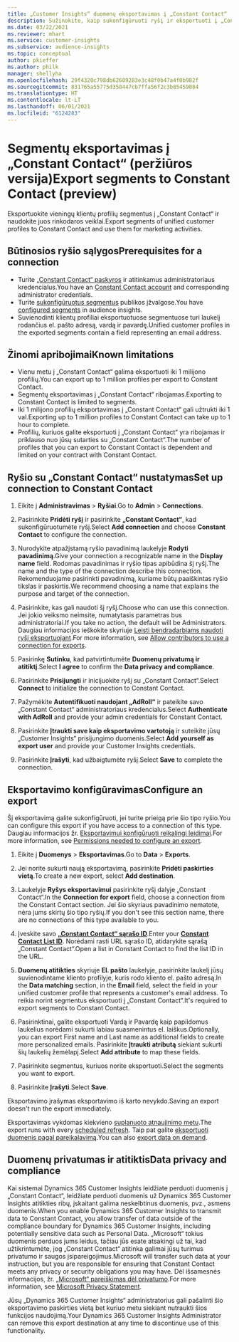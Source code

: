 ```yaml
---
title: „Customer Insights“ duomenų eksportavimas į „Constant Contact“
description: Sužinokite, kaip sukonfigūruoti ryšį ir eksportuoti į „Constant Contact“.
ms.date: 03/22/2021
ms.reviewer: mhart
ms.service: customer-insights
ms.subservice: audience-insights
ms.topic: conceptual
author: pkieffer
ms.author: philk
manager: shellyha
ms.openlocfilehash: 29f4320c798db62609283e3c48f0b47a4f0b982f
ms.sourcegitcommit: 831765a55775d358447cb7ffa56f2c3b85459084
ms.translationtype: HT
ms.contentlocale: lt-LT
ms.lasthandoff: 06/01/2021
ms.locfileid: "6124283"
---
```

# <a name="export-segments-to-constant-contact-preview"></a><span data-ttu-id="63a50-103">Segmentų eksportavimas į „Constant Contact“ (peržiūros versija)</span><span class="sxs-lookup"><span data-stu-id="63a50-103">Export segments to Constant Contact (preview)</span></span>

<span data-ttu-id="63a50-104">Eksportuokite vieningų klientų profilių segmentus į „Constant Contact“ ir naudokite juos rinkodaros veiklai.</span><span class="sxs-lookup"><span data-stu-id="63a50-104">Export segments of unified customer profiles to Constant Contact and use them for marketing activities.</span></span> 

## <a name="prerequisites-for-a-connection"></a><span data-ttu-id="63a50-105">Būtinosios ryšio sąlygos</span><span class="sxs-lookup"><span data-stu-id="63a50-105">Prerequisites for a connection</span></span>

-   <span data-ttu-id="63a50-106">Turite [„Constant Contact“ paskyros](https://www.constantcontact.com/account-home) ir atitinkamus administratoriaus kredencialus.</span><span class="sxs-lookup"><span data-stu-id="63a50-106">You have an [Constant Contact account](https://www.constantcontact.com/account-home) and corresponding administrator credentials.</span></span>
-   <span data-ttu-id="63a50-107">Turite [sukonfigūruotus segmentus](segments.md) publikos įžvalgose.</span><span class="sxs-lookup"><span data-stu-id="63a50-107">You have [configured segments](segments.md) in audience insights.</span></span>
-   <span data-ttu-id="63a50-108">Suvienodinti klientų profiliai eksportuotuose segmentuose turi laukelį rodančius el. pašto adresą, vardą ir pavardę.</span><span class="sxs-lookup"><span data-stu-id="63a50-108">Unified customer profiles in the exported segments contain a field representing an email address.</span></span>

## <a name="known-limitations"></a><span data-ttu-id="63a50-109">Žinomi apribojimai</span><span class="sxs-lookup"><span data-stu-id="63a50-109">Known limitations</span></span>

- <span data-ttu-id="63a50-110">Vienu metu į „Constant Contact“ galima eksportuoti iki 1 milijono profilių.</span><span class="sxs-lookup"><span data-stu-id="63a50-110">You can export up to 1 million profiles per export to Constant Contact.</span></span>
- <span data-ttu-id="63a50-111">Segmentų eksportavimas į „Constant Contact“ ribojamas.</span><span class="sxs-lookup"><span data-stu-id="63a50-111">Exporting to Constant Contact is limited to segments.</span></span>
- <span data-ttu-id="63a50-112">Iki 1 milijono profilių eksportavimas į „Constant Contact“ gali užtrukti iki 1 val.</span><span class="sxs-lookup"><span data-stu-id="63a50-112">Exporting up to 1 million profiles to Constant Contact can take up to 1 hour to complete.</span></span> 
- <span data-ttu-id="63a50-113">Profilių, kuriuos galite eksportuoti į „Constant Contact“ yra ribojamas ir priklauso nuo jūsų sutarties su „Constant Contact“.</span><span class="sxs-lookup"><span data-stu-id="63a50-113">The number of profiles that you can export to Constant Contact is dependent and limited on your contract with Constant Contact.</span></span>

## <a name="set-up-connection-to-constant-contact"></a><span data-ttu-id="63a50-114">Ryšio su „Constant Contact“ nustatymas</span><span class="sxs-lookup"><span data-stu-id="63a50-114">Set up connection to Constant Contact</span></span>

1. <span data-ttu-id="63a50-115">Eikite į **Administravimas** > **Ryšiai**.</span><span class="sxs-lookup"><span data-stu-id="63a50-115">Go to **Admin** > **Connections**.</span></span>

1. <span data-ttu-id="63a50-116">Pasirinkite **Pridėti ryšį** ir pasirinkite **„Constant Contact“**, kad sukonfigūruotumėte ryšį.</span><span class="sxs-lookup"><span data-stu-id="63a50-116">Select **Add connection** and choose **Constant Contact** to configure the connection.</span></span>

1. <span data-ttu-id="63a50-117">Nurodykite atpažįstamą ryšio pavadinimą laukelyje **Rodyti pavadinimą**.</span><span class="sxs-lookup"><span data-stu-id="63a50-117">Give your connection a recognizable name in the **Display name** field.</span></span> <span data-ttu-id="63a50-118">Rodomas pavadinimas ir ryšio tipas apibūdina šį ryšį.</span><span class="sxs-lookup"><span data-stu-id="63a50-118">The name and the type of the connection describe this connection.</span></span> <span data-ttu-id="63a50-119">Rekomenduojame pasirinkti pavadinimą, kuriame būtų paaiškintas ryšio tikslas ir paskirtis.</span><span class="sxs-lookup"><span data-stu-id="63a50-119">We recommend choosing a name that explains the purpose and target of the connection.</span></span>

1. <span data-ttu-id="63a50-120">Pasirinkite, kas gali naudoti šį ryšį.</span><span class="sxs-lookup"><span data-stu-id="63a50-120">Choose who can use this connection.</span></span> <span data-ttu-id="63a50-121">Jei jokio veiksmo neimsite, numatytasis parametras bus administratoriai.</span><span class="sxs-lookup"><span data-stu-id="63a50-121">If you take no action, the default will be Administrators.</span></span> <span data-ttu-id="63a50-122">Daugiau informacijos ieškokite skyriuje [Leisti bendradarbiams naudoti ryšį eksportuojant](connections.md#allow-contributors-to-use-a-connection-for-exports).</span><span class="sxs-lookup"><span data-stu-id="63a50-122">For more information, see [Allow contributors to use a connection for exports](connections.md#allow-contributors-to-use-a-connection-for-exports).</span></span>

1. <span data-ttu-id="63a50-123">Pasirinkę **Sutinku**, kad patvirtintumėte **Duomenų privatumą ir atitiktį**.</span><span class="sxs-lookup"><span data-stu-id="63a50-123">Select **I agree** to confirm the **Data privacy and compliance**.</span></span>

1. <span data-ttu-id="63a50-124">Pasirinkite **Prisijungti** ir inicijuokite ryšį su „Constant Contact“.</span><span class="sxs-lookup"><span data-stu-id="63a50-124">Select **Connect** to initialize the connection to Constant Contact.</span></span>

1. <span data-ttu-id="63a50-125">Pažymėkite **Autentifikuoti naudojant „AdRoll“** ir pateikite savo „Constant Contact“ administratoriaus kredencialus.</span><span class="sxs-lookup"><span data-stu-id="63a50-125">Select **Authenticate with AdRoll** and provide your admin credentials for Constant Contact.</span></span> 

1. <span data-ttu-id="63a50-126">Pasirinkite **Įtraukti save kaip eksportavimo vartotoją** ir suteikite jūsų „Customer Insights“ prisijungimo duomenis.</span><span class="sxs-lookup"><span data-stu-id="63a50-126">Select **Add yourself as export user** and provide your Customer Insights credentials.</span></span>

1. <span data-ttu-id="63a50-127">Pasirinkite **Įrašyti**, kad užbaigtumėte ryšį.</span><span class="sxs-lookup"><span data-stu-id="63a50-127">Select **Save** to complete the connection.</span></span>

## <a name="configure-an-export"></a><span data-ttu-id="63a50-128">Eksportavimo konfigūravimas</span><span class="sxs-lookup"><span data-stu-id="63a50-128">Configure an export</span></span>

<span data-ttu-id="63a50-129">Šį eksportavimą galite sukonfigūruoti, jei turite prieigą prie šio tipo ryšio.</span><span class="sxs-lookup"><span data-stu-id="63a50-129">You can configure this export if you have access to a connection of this type.</span></span> <span data-ttu-id="63a50-130">Daugiau informacijos žr. [Eksportavimui konfigūruoti reikalingi leidimai](export-destinations.md#set-up-a-new-export).</span><span class="sxs-lookup"><span data-stu-id="63a50-130">For more information, see [Permissions needed to configure an export](export-destinations.md#set-up-a-new-export).</span></span>

1. <span data-ttu-id="63a50-131">Eikite į **Duomenys** > **Eksportavimas**.</span><span class="sxs-lookup"><span data-stu-id="63a50-131">Go to **Data** > **Exports**.</span></span>

1. <span data-ttu-id="63a50-132">Jei norite sukurti naują eksportavimą, pasirinkite **Pridėti paskirties vietą**.</span><span class="sxs-lookup"><span data-stu-id="63a50-132">To create a new export, select **Add destination**.</span></span>

1. <span data-ttu-id="63a50-133">Laukelyje **Ryšys eksportavimui** pasirinkite ryšį dalyje „Constant Contact“.</span><span class="sxs-lookup"><span data-stu-id="63a50-133">In the **Connection for export** field, choose a connection from the Constant Contact section.</span></span> <span data-ttu-id="63a50-134">Jei šio skyriaus pavadinimo nematote, nėra jums skirtų šio tipo ryšių.</span><span class="sxs-lookup"><span data-stu-id="63a50-134">If you don't see this section name, there are no connections of this type available to you.</span></span>

1. <span data-ttu-id="63a50-135">Įveskite savo [**„Constant Contact“ sąrašo ID**](https://app.constantcontact.com/pages/contacts/ui#lists).</span><span class="sxs-lookup"><span data-stu-id="63a50-135">Enter your [**Constant Contact List ID**](https://app.constantcontact.com/pages/contacts/ui#lists).</span></span> <span data-ttu-id="63a50-136">Norėdami rasti URL sąrašo ID, atidarykite sąrašą „Constant Contact“.</span><span class="sxs-lookup"><span data-stu-id="63a50-136">Open a list in Constant Contact to find the list ID in the URL.</span></span>

1. <span data-ttu-id="63a50-137">**Duomenų atitikties** skyriuje **El. pašto** laukelyje, pasirinkite laukelį jūsų suvienodintame kliento profilyje, kuris rodo kliento el. pašto adresą.</span><span class="sxs-lookup"><span data-stu-id="63a50-137">In the **Data matching** section, in the **Email** field, select the field in your unified customer profile that represents a customer's email address.</span></span> <span data-ttu-id="63a50-138">To reikia norint segmentus eksportuoti į „Constant Contact“.</span><span class="sxs-lookup"><span data-stu-id="63a50-138">It's required to export segments to Constant Contact.</span></span>

1. <span data-ttu-id="63a50-139">Pasirinktinai, galite eksportuoti Vardą ir Pavardę kaip papildomus laukelius norėdami sukurti labiau suasmenintus el. laiškus.</span><span class="sxs-lookup"><span data-stu-id="63a50-139">Optionally, you can export First name and Last name as additional fields to create more personalized emails.</span></span> <span data-ttu-id="63a50-140">Pasirinkite **Įtraukti atributą** siekiant sukurti šių laukelių žemėlapį.</span><span class="sxs-lookup"><span data-stu-id="63a50-140">Select **Add attribute** to map these fields.</span></span>

1. <span data-ttu-id="63a50-141">Pasirinkite segmentus, kuriuos norite eksportuoti.</span><span class="sxs-lookup"><span data-stu-id="63a50-141">Select the segments you want to export.</span></span>

1. <span data-ttu-id="63a50-142">Pasirinkite **Įrašyti**.</span><span class="sxs-lookup"><span data-stu-id="63a50-142">Select **Save**.</span></span>

<span data-ttu-id="63a50-143">Eksportavimo įrašymas eksportavimo iš karto nevykdo.</span><span class="sxs-lookup"><span data-stu-id="63a50-143">Saving an export doesn't run the export immediately.</span></span>

<span data-ttu-id="63a50-144">Eksportavimas vykdomas kiekvieno [suplanuoto atnaujinimo metu](system.md#schedule-tab).</span><span class="sxs-lookup"><span data-stu-id="63a50-144">The export runs with every [scheduled refresh](system.md#schedule-tab).</span></span> <span data-ttu-id="63a50-145">Taip pat galite [eksportuoti duomenis pagal pareikalavimą](export-destinations.md#run-exports-on-demand).</span><span class="sxs-lookup"><span data-stu-id="63a50-145">You can also [export data on demand](export-destinations.md#run-exports-on-demand).</span></span> 


## <a name="data-privacy-and-compliance"></a><span data-ttu-id="63a50-146">Duomenų privatumas ir atitiktis</span><span class="sxs-lookup"><span data-stu-id="63a50-146">Data privacy and compliance</span></span>

<span data-ttu-id="63a50-147">Kai sistemai Dynamics 365 Customer Insights leidžiate perduoti duomenis į „Constant Contact“, leidžiate perduoti duomenis už Dynamics 365 Customer Insights atitikties ribų, įskaitant galima neskelbtinus duomenis, pvz., asmens duomenis.</span><span class="sxs-lookup"><span data-stu-id="63a50-147">When you enable Dynamics 365 Customer Insights to transmit data to Constant Contact, you allow transfer of data outside of the compliance boundary for Dynamics 365 Customer Insights, including potentially sensitive data such as Personal Data.</span></span> <span data-ttu-id="63a50-148">„Microsoft“ tokius duomenis perduos jums leidus, tačiau jūs esate atsakingi už tai, kad užtikrintumėte, jog „Constant Contact“ atitinka galimai jūsų turimus privatumo ir saugos įsipareigojimus.</span><span class="sxs-lookup"><span data-stu-id="63a50-148">Microsoft will transfer such data at your instruction, but you are responsible for ensuring that Constant Contact meets any privacy or security obligations you may have.</span></span> <span data-ttu-id="63a50-149">Dėl išsamesnės informacijos, žr. [„Microsoft“ pareiškimas dėl privatumo](https://go.microsoft.com/fwlink/?linkid=396732).</span><span class="sxs-lookup"><span data-stu-id="63a50-149">For more information, see [Microsoft Privacy Statement](https://go.microsoft.com/fwlink/?linkid=396732).</span></span>

<span data-ttu-id="63a50-150">Jūsų „Dynamics 365 Customer Insights“ administratorius gali pašalinti šio eksportavimo paskirties vietą bet kuriuo metu siekiant nutraukti šios funkcijos naudojimą.</span><span class="sxs-lookup"><span data-stu-id="63a50-150">Your Dynamics 365 Customer Insights Administrator can remove this export destination at any time to discontinue use of this functionality.</span></span>
